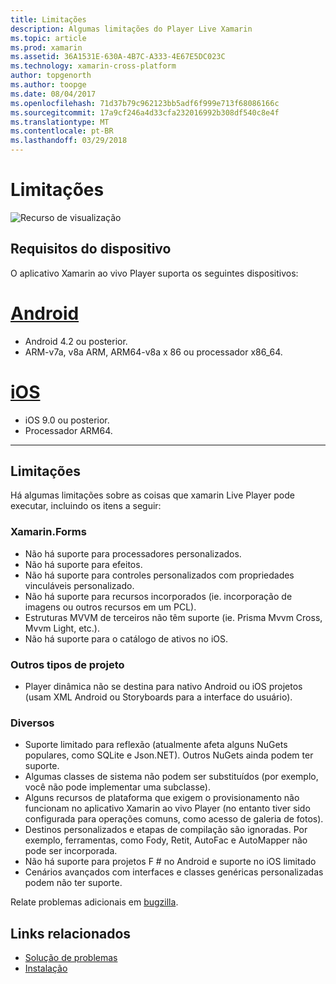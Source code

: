 ```yaml
---
title: Limitações
description: Algumas limitações do Player Live Xamarin
ms.topic: article
ms.prod: xamarin
ms.assetid: 36A1531E-630A-4B7C-A333-4E67E5DC023C
ms.technology: xamarin-cross-platform
author: topgenorth
ms.author: toopge
ms.date: 08/04/2017
ms.openlocfilehash: 71d37b79c962123bb5adf6f999e713f68086166c
ms.sourcegitcommit: 17a9cf246a4d33cfa232016992b308df540c8e4f
ms.translationtype: MT
ms.contentlocale: pt-BR
ms.lasthandoff: 03/29/2018
---
```

# <a name="limitations"></a>Limitações

![Recurso de visualização](~/media/shared/preview.png)

## <a name="device-requirements"></a>Requisitos do dispositivo
O aplicativo Xamarin ao vivo Player suporta os seguintes dispositivos:

# <a name="androidtabandroid"></a>[Android](#tab/android)

- Android 4.2 ou posterior.
- ARM-v7a, v8a ARM, ARM64-v8a x 86 ou processador x86_64.

# <a name="iostabios"></a>[iOS](#tab/ios)

- iOS 9.0 ou posterior.
- Processador ARM64.

-----

## <a name="limitations"></a>Limitações

Há algumas limitações sobre as coisas que xamarin Live Player pode executar, incluindo os itens a seguir:

### <a name="xamarinforms"></a>Xamarin.Forms
- Não há suporte para processadores personalizados.
- Não há suporte para efeitos.
- Não há suporte para controles personalizados com propriedades vinculáveis personalizado.
- Não há suporte para recursos incorporados (ie. incorporação de imagens ou outros recursos em um PCL).
- Estruturas MVVM de terceiros não têm suporte (ie. Prisma Mvvm Cross, Mvvm Light, etc.).
- Não há suporte para o catálogo de ativos no iOS.

### <a name="other-project-types"></a>Outros tipos de projeto
- Player dinâmica não se destina para nativo Android ou iOS projetos (usam XML Android ou Storyboards para a interface do usuário).

### <a name="misc"></a>Diversos
- Suporte limitado para reflexão (atualmente afeta alguns NuGets populares, como SQLite e Json.NET). Outros NuGets ainda podem ter suporte.
- Algumas classes de sistema não podem ser substituídos (por exemplo, você não pode implementar uma subclasse).
- Alguns recursos de plataforma que exigem o provisionamento não funcionam no aplicativo Xamarin ao vivo Player (no entanto tiver sido configurada para operações comuns, como acesso de galeria de fotos).
- Destinos personalizados e etapas de compilação são ignoradas. Por exemplo, ferramentas, como Fody, Retit, AutoFac e AutoMapper não pode ser incorporada.
- Não há suporte para projetos F # no Android e suporte no iOS limitado
- Cenários avançados com interfaces e classes genéricas personalizadas podem não ter suporte.

Relate problemas adicionais em [bugzilla](https://aka.ms/live-player-report-issue).


## <a name="related-links"></a>Links relacionados

- [Solução de problemas](~/tools/live-player/troubleshooting.md)
- [Instalação](~/tools/live-player/install.md)
